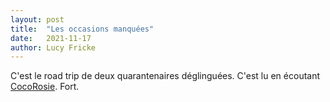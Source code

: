 ```yaml
---
layout: post
title:  "Les occasions manquées"
date:   2021-11-17
author: Lucy Fricke
---
```

C'est le road trip de deux quarantenaires déglinguées. C'est lu en écoutant [CocoRosie](https://www.youtube.com/watch?v=OkoCYkfbkKw). Fort.
